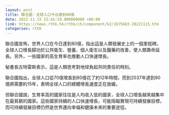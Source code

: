 ```yaml
---
layout: post
title: 聯合國：全球人口今日達到80億
date: 2022-11-15 15:41:59.000000000 +08:00
link: https://news.rthk.hk/rthk/ch/component/k2/1675683-20221115.htm
categories: rthk
---
```


聯合國宣佈，世界人口在今日達到80億，指出這是人類發展史上的一個里程碑。全球人口增長歸功於公共衛生、營養、個人衛生以及醫藥的改善，使人類壽命延長。另外，一些國家的高生育率也推動人口快速增長。

秘書長古特雷斯表示，這是人類思考對地球負起共同責任的時刻。

聯合國指出，全球人口從70億增長到80億花了約12年時間，而到2037年達到90億將需要約15年，表明全球人口的總體增長速度正在放緩。

但聯合國說，生育率高的國家往往是人均收入低的國家，全球人口增長越來越集中在最貧窮的國家。這些國家持續的人口快速增長，可能阻礙實現可持續發展目標，而可持續發展目標仍然是世界邁向幸福和健康未來的重要途徑。

